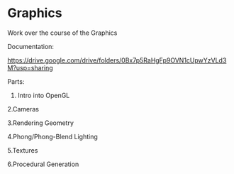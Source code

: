 # Graphics
Work over the course of the Graphics

Documentation:

https://drive.google.com/drive/folders/0Bx7p5RaHgFp9OVN1cUpwYzVLd3M?usp=sharing

Parts:
1. Intro into OpenGL

2.Cameras

3.Rendering Geometry

4.Phong/Phong-Blend Lighting

5.Textures

6.Procedural Generation
